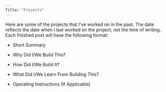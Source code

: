 ```yaml
---
Title: "Projects"
---
```


Here are some of the projects that I've worked on in the past. The date reflects the date when I last worked on the project, not the time of writing. Each finished post will have the following format:

- Short Summary

- Why Did I/We Build This?

- How Did I/We Build It?

- What Did I/We Learn From Building This?

- Operating Instructions (If Applicable)